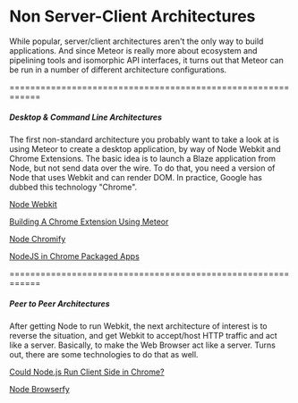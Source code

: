 Non Server-Client Architectures  
=========================================

While popular, server/client architectures aren't the only way to build applications.  And since Meteor is really more about ecosystem and pipelining tools and isomorphic API interfaces, it turns out that Meteor can be run in a number of different architecture configurations.  


============================================================
##### Desktop & Command Line Architectures

The first non-standard architecture you probably want to take a look at is using Meteor to create a desktop application, by way of Node Webkit and Chrome Extensions.  The basic idea is to launch a Blaze application from Node, but not send data over the wire.  To do that, you need a version of Node that uses Webkit and can render DOM.  In practice, Google has dubbed this technology "Chrome".  


[Node Webkit](https://github.com/rogerwang/node-webkit)  

[Building A Chrome Extension Using Meteor](http://thebakery.io/blog/meteor-spotting-building-a-chrome-extension-using-meteor/)  

[Node Chromify](https://github.com/iceddev/node-chromify)    

[NodeJS in Chrome Packaged Apps](http://www.youtube.com/watch?v=gkb_x9ZN0Vo&feature=youtube_gdata_player)    
  


============================================================
##### Peer to Peer Architectures  

After getting Node to run Webkit, the next architecture of interest is to reverse the situation, and get Webkit to accept/host HTTP traffic and act like a server.  Basically, to make the Web Browser act like a server.  Turns out, there are some technologies to do that as well.    

[Could Node.js Run Client Side in Chrome?](http://stackoverflow.com/questions/5081191/could-node-js-run-client-side-in-chrome-with-its-native-client-to-be-released-s)  
  
[Node Browserfy](https://github.com/substack/node-browserify)    
  
